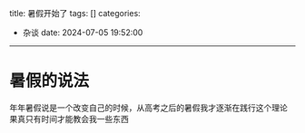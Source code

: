 title: 暑假开始了
tags: []
categories:
  - 杂谈
date: 2024-07-05 19:52:00
---
# 暑假的说法
年年暑假说是一个改变自己的时候，从高考之后的暑假我才逐渐在践行这个理论
果真只有时间才能教会我一些东西
